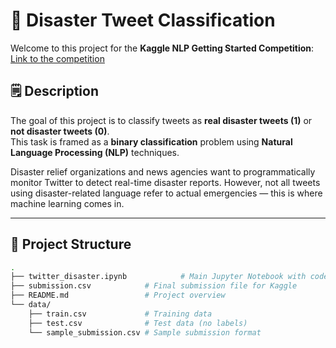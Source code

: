 # 🧠 Disaster Tweet Classification

Welcome to this project for the **Kaggle NLP Getting Started Competition**:  
[Link to the competition](https://www.kaggle.com/competitions/nlp-getting-started)

## 🗒️ Description

The goal of this project is to classify tweets as **real disaster tweets (1)** or **not disaster tweets (0)**.  
This task is framed as a **binary classification** problem using **Natural Language Processing (NLP)** techniques.

Disaster relief organizations and news agencies want to programmatically monitor Twitter to detect real-time disaster reports. However, not all tweets using disaster-related language refer to actual emergencies — this is where machine learning comes in.

---

## 📁 Project Structure

```bash
.
├── twitter_disaster.ipynb            # Main Jupyter Notebook with code
├── submission.csv            # Final submission file for Kaggle
├── README.md                 # Project overview
└── data/
    ├── train.csv             # Training data
    ├── test.csv              # Test data (no labels)
    └── sample_submission.csv # Sample submission format
